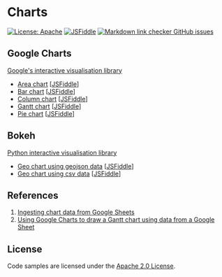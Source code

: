 # Charts

[![License: Apache](https://img.shields.io/badge/License-Apache-yellow.svg?labelColor=darkslategray)](https://www.apache.org/licenses/LICENSE-2.0.html)
[![JSFiddle](https://img.shields.io/badge/-View%20on%20JSFiddle-purple.svg?logo=jsfiddle&labelColor=black&logoColor=white)](https://jsfiddle.net/user/nithiya)
[![Markdown link checker GitHub issues](https://img.shields.io/github/issues/nmstreethran/charts/link%20checker?color=limegreen&label=Link%20checker%20issues&labelColor=darkslategray)](https://github.com/nmstreethran/charts/issues?q=is%3Aissue+is%3Aopen+label%3A%22link+checker%22)

## Google Charts

[Google's interactive visualisation library](https://developers.google.com/chart)

- [Area chart](charts/google/areachart.html) [[JSFiddle](https://jsfiddle.net/nithiya/yt7ab0Lo/)]
- [Bar chart](charts/google/barchart.html) [[JSFiddle](https://jsfiddle.net/nithiya/qxcpz345/)]
- [Column chart](charts/google/columnchart.html) [[JSFiddle](https://jsfiddle.net/nithiya/df0bmjt1/)]
- [Gantt chart](charts/google/ganttchart.html) [[JSFiddle](https://jsfiddle.net/nithiya/s2kye3md/)]
- [Pie chart](charts/google/piechart.html) [[JSFiddle](https://jsfiddle.net/nithiya/nm5pgksj/)]

## Bokeh

[Python interactive visualisation library](https://docs.bokeh.org/en/latest/index.html)

- [Geo chart using geojson data](charts/bokeh/geomap.html) [[JSFiddle](https://jsfiddle.net/nithiya/Lj7fxs4k/)]
- [Geo chart using csv data](charts/bokeh/geomap2.html) [[JSFiddle](https://jsfiddle.net/nithiya/7rwo1z59/)]

## References

1. [Ingesting chart data from Google Sheets](https://developers.google.com/chart/interactive/docs/spreadsheets)
2. [Using Google Charts to draw a Gantt chart using data from a Google Sheet](https://stackoverflow.com/questions/42332424/how-can-i-use-google-charts-to-draw-a-gantt-chart-using-data-from-a-google-sheet)

## License

Code samples are licensed under the [Apache 2.0 License](https://www.apache.org/licenses/LICENSE-2.0.html).
